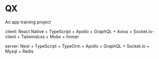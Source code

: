 # QX
An app training project

client: 
React Native + TypeScript + Apollo + GraphQL + Axios + Socket.io-client + Tailwindcss + Mobx + Immer

server: 
Nest + TypeScript + TypeOrm + Apollo + GraphQL + Socket.io + Mysql + Redis
